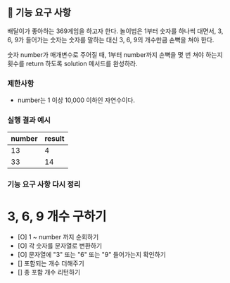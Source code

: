 ## 🚀 기능 요구 사항

배달이가 좋아하는 369게임을 하고자 한다. 놀이법은 1부터 숫자를 하나씩 대면서, 3, 6, 9가 들어가는 숫자는 숫자를 말하는 대신 3, 6, 9의 개수만큼 손뼉을 쳐야 한다.

숫자 number가 매개변수로 주어질 때, 1부터 number까지 손뼉을 몇 번 쳐야 하는지 횟수를 return 하도록 solution 메서드를 완성하라.

### 제한사항

- number는 1 이상 10,000 이하인 자연수이다.

### 실행 결과 예시

| number | result |
| ------ | ------ |
| 13     | 4      |
| 33     | 14     |

### 기능 요구 사항 다시 정리

# 3, 6, 9 개수 구하기

- [O] 1 ~ number 까지 순회하기
- [O] 각 숫자를 문자열로 변환하기
- [O] 문자열에 "3" 또는 "6" 또는 "9" 들어가는지 확인하기
- [] 포함되는 개수 더해주기
- [] 총 포함 개수 리턴하기
